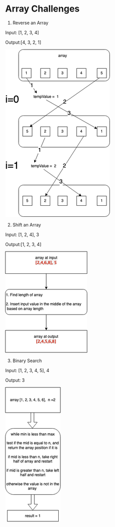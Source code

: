 ﻿# Array Challenges

1. Reverse an Array

Input: [1, 2, 3, 4]

Output:[4, 3, 2, 1]

![whiteboard 01](../../Assets/challenge01.png)

2. Shift an Array

Input: [1, 2, 4], 3

Output:[1, 2, 3, 4]

![whiteboard 02](../../Assets/challenge02.png)

3. Binary Search

Input: [1, 2, 3, 4, 5], 4

Output: 3

![whiteboard 03](../../Assets/challenge03.png)